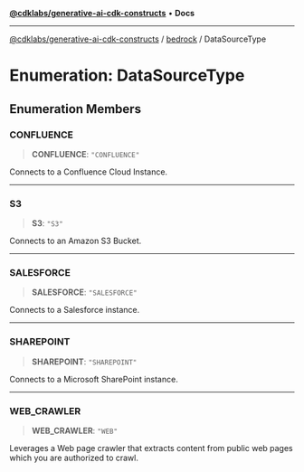[**@cdklabs/generative-ai-cdk-constructs**](../../../README.md) • **Docs**

***

[@cdklabs/generative-ai-cdk-constructs](../../../README.md) / [bedrock](../README.md) / DataSourceType

# Enumeration: DataSourceType

## Enumeration Members

### CONFLUENCE

> **CONFLUENCE**: `"CONFLUENCE"`

Connects to a Confluence Cloud Instance.

***

### S3

> **S3**: `"S3"`

Connects to an Amazon S3 Bucket.

***

### SALESFORCE

> **SALESFORCE**: `"SALESFORCE"`

Connects to a Salesforce instance.

***

### SHAREPOINT

> **SHAREPOINT**: `"SHAREPOINT"`

Connects to a Microsoft SharePoint instance.

***

### WEB\_CRAWLER

> **WEB\_CRAWLER**: `"WEB"`

Leverages a Web page crawler that extracts content from public web pages
which you are authorized to crawl.
